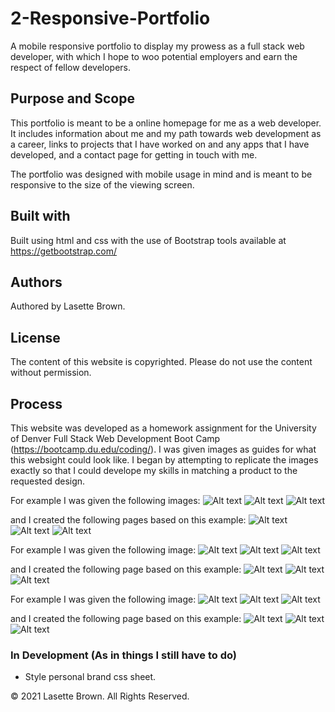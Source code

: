 # 2-Responsive-Portfolio

A mobile responsive portfolio to display my prowess as a full stack web developer, with which I hope to woo potential employers and earn the respect of fellow developers.

## Purpose and Scope

This portfolio is meant to be a online homepage for me as a web developer. It includes information about me and my path towards web development as a career, links to projects that I have worked on and any apps that I have developed, and a contact page for getting in touch with me.

The portfolio was designed with mobile usage in mind and is meant to be responsive to the size of the viewing screen.

## Built with

Built using html and css with the use of Bootstrap tools available at https://getbootstrap.com/

## Authors

Authored by Lasette Brown. 

## License

The content of this website is copyrighted. Please do not use the content without permission. 

## Process

This website was developed as a homework assignment for the University of Denver Full Stack Web Development Boot Camp (https://bootcamp.du.edu/coding/). I was given images as guides for what this websight could look like. I began by attempting to replicate the images exactly so that I could develope my skills in matching a product to the requested design. 

For example I was given the following images:
![Alt text](/assets/images/992-index.png "example of homepage on large screen")
![Alt text](/assets/images/768-index.png "example of homepage on medium screen")
![Alt text](/assets/images/400-index.png "example of homepage on small screen")

and I created the following pages based on this example:
![Alt text](/assets/images/992-index-actual.png "my homepage on large screen")
![Alt text](/assets/images/768-index-actual.png "my homepage on medium screen")
![Alt text](/assets/images/400-index-actual.png "my homepage on small screen")

For example I was given the following image:
![Alt text](/assets/images/992-portfolio.png "example of portfolio page on large screen")
![Alt text](/assets/images/768-portfolio.png "example of portfolio page on medium screen")
![Alt text](/assets/images/400-portfolio.png "example of portfolio page on small screen")

and I created the following page based on this example:
![Alt text](/assets/images/992-portfolio-actual.png "my portfolio page on large screen")
![Alt text](/assets/images/768-portfolio-actual.png "my portfolio page on medium screen")
![Alt text](/assets/images/400-portfolio-actual.png "my portfolio page on small screen")

For example I was given the following image:
![Alt text](/assets/images/992-contact.png "example of contact page on large screen")
![Alt text](/assets/images/768-contact.png "example of contact page on medium screen")
![Alt text](/assets/images/400-contact.png "example of contact page on small screen")

and I created the following page based on this example:
![Alt text](/assets/images/992-contact-actual.png "my contact page on large screen")
![Alt text](/assets/images/768-contact-actual.png "my contact page on medium screen")
![Alt text](/assets/images/400-contact-actual.png "my contact page on small screen")



### In Development (As in things I still have to do)

* Style personal brand css sheet.


© 2021 Lasette Brown. All Rights Reserved.

